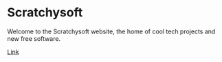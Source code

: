 # Scratchysoft

Welcome to the Scratchysoft website, the home of cool tech projects
and new free software.

[Link]()
